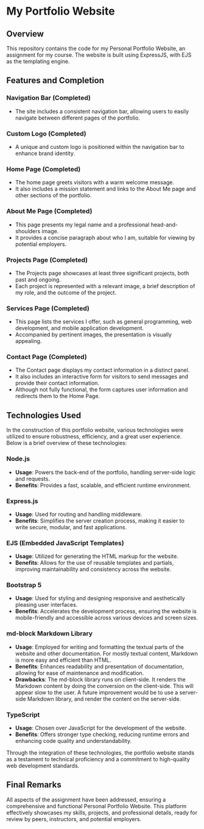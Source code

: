 # My Portfolio Website

## Overview

This repository contains the code for my Personal Portfolio Website, an
assignment for my course. The
website is built using ExpressJS, with EJS as the templating engine.

## Features and Completion

### Navigation Bar (Completed)

- The site includes a consistent navigation bar, allowing users to easily
  navigate between different pages of the
  portfolio.

### Custom Logo (Completed)

- A unique and custom logo is positioned within the navigation bar to enhance
  brand identity.

### Home Page (Completed)

- The home page greets visitors with a warm welcome message.
- It also includes a mission statement and links to the About Me page and other
  sections of the portfolio.

### About Me Page (Completed)

- This page presents my legal name and a professional head-and-shoulders image.
- It provides a concise paragraph about who I am, suitable for viewing by
  potential employers.

### Projects Page (Completed)

- The Projects page showcases at least three significant projects, both past and
  ongoing.
- Each project is represented with a relevant image, a brief description of my
  role, and the outcome of the project.

### Services Page (Completed)

- This page lists the services I offer, such as general programming, web
  development, and mobile application
  development.
- Accompanied by pertinent images, the presentation is visually appealing.

### Contact Page (Completed)

- The Contact page displays my contact information in a distinct panel.
- It also includes an interactive form for visitors to send messages and provide
  their contact information.
- Although not fully functional, the form captures user information and
  redirects them to the Home Page.

## Technologies Used

In the construction of this portfolio website, various technologies
were utilized to ensure robustness, efficiency, and a great user experience.
Below is a brief overview of these
technologies:

### Node.js

- **Usage**: Powers the back-end of the portfolio, handling server-side logic
  and requests.
- **Benefits**: Provides a fast, scalable, and efficient runtime environment.

### Express.js

- **Usage**: Used for routing and handling middleware.
- **Benefits**: Simplifies the server creation process, making it easier to
  write secure, modular, and fast
  applications.

### EJS (Embedded JavaScript Templates)

- **Usage**: Utilized for generating the HTML markup for the website.
- **Benefits**: Allows for the use of reusable templates and partials, improving
  maintainability and consistency across
  the website.

### Bootstrap 5

- **Usage**: Used for styling and designing responsive and aesthetically
  pleasing user interfaces.
- **Benefits**: Accelerates the development process, ensuring the website is
  mobile-friendly and accessible across
  various devices and screen sizes.

### md-block Markdown Library

- **Usage**: Employed for writing and formatting the textual parts of the
  website and other documentation. For mostly
  textual content, Markdown is more easy and efficient than HTML.
- **Benefits**: Enhances readability and presentation of documentation, allowing
  for ease of maintenance and
  modification.
- **Drawbacks**: The md-block library runs on client-side. It renders the
  Markdown content by doing the conversion on
  the client-side. This will appear slow to the user. A future improvement would
  be to use a server-side Markdown
  library, and render the content on the server-side.

### TypeScript

- **Usage**: Chosen over JavaScript for the development of the website.
- **Benefits**: Offers stronger type checking, reducing runtime errors and
  enhancing code quality and understandability.

Through the integration of these technologies, the portfolio website stands as a
testament to technical proficiency and
a commitment to high-quality web development standards.

## Final Remarks

All aspects of the assignment have been addressed, ensuring a comprehensive and
functional Personal Portfolio
Website. This platform effectively showcases my skills, projects, and
professional details, ready for review by peers,
instructors, and potential employers.
